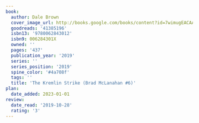 ```yaml
---
book:
  author: Dale Brown
  cover_image_url: http://books.google.com/books/content?id=7wimugEACAAJ&printsec=frontcover&img=1&zoom=1&source=gbs_api
  goodreads: '41385196'
  isbn13: '9780062843012'
  isbn9: 006284301X
  owned: ''
  pages: '437'
  publication_year: '2019'
  series: ''
  series_position: '2019'
  spine_color: '#4a708f'
  tags: ''
  title: 'The Kremlin Strike (Brad McLanahan #6)'
plan:
  date_added: 2023-01-01
review:
  date_read: '2019-10-28'
  rating: '3'
---
```

